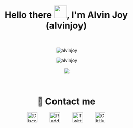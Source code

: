 <h1 align="center">Hello there <img src="https://raw.githubusercontent.com/MartinHeinz/MartinHeinz/master/wave.gif" width="40px">, I'm Alvin Joy (alvinjoy)</h1>
<br>
<p align="center">&nbsp;<img align="center" src="https://komarev.com/ghpvc/?username=developer-dragon&style=flat-square&color=ff69b4" alt="alvinjoy" /> </p>
<p align="center">&nbsp;<img align="center" src="https://discord.c99.nl/widget/theme-3/825382504353234954.png" alt="alvinjoy" /></p>

<p align="center">&nbsp;<img align="center" src="https://github-readme-stats.vercel.app/api/top-langs/?username=developer-dragon&layout=compact&theme=dracula" /></p>
<p align="center">
<br>
<h1 align="center">🤙 Contact me</h1>
<p align="center"><a href="https://discord.com/users/825382504353234954" target="_blank"><img alt="Discord" title="Discord" height="32" width="32" src="https://raw.githubusercontent.com/peterthehan/peterthehan/master/assets/discord.svg"></a>&nbsp;&nbsp;&nbsp;&nbsp;&nbsp;&nbsp;&nbsp;&nbsp;&nbsp;
<a href="https://reddit.com/u/LightningBolt62" target="_blank"><img alt="Reddit" title="Reddit" height="32" width="32" src="https://raw.githubusercontent.com/peterthehan/peterthehan/master/assets/reddit.svg"></a>&nbsp;&nbsp;&nbsp;&nbsp;&nbsp;&nbsp;&nbsp;&nbsp;&nbsp;
<a href="https://twitter.com/_alvinjoy_" target="_blank"><img alt="Twitter" title="Twitter" height="32" width="32" src="https://raw.githubusercontent.com/peterthehan/peterthehan/master/assets/twitter.svg"></a>&nbsp;&nbsp;&nbsp;&nbsp;&nbsp;&nbsp;&nbsp;&nbsp;&nbsp;
<a href="https://github.com/developer-dragon"><img alt="GitHub" title="GitHub" height="32" width="32" src="https://raw.githubusercontent.com/peterthehan/peterthehan/master/assets/github.svg"></a>
